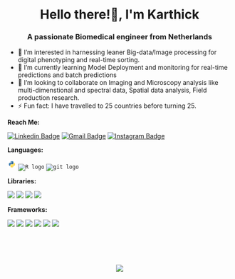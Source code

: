 <!---
Karthick-840/Karthick-840 is a ✨ special ✨ repository because its `README.md` (this file) appears on your GitHub profile.
You can click the Preview link to take a look at your changes.
--->

<h1 align="center">Hello there!👋, I'm Karthick
<h3 align="center">A passionate Biomedical engineer from Netherlands</h3>

- 👀 I’m interested in harnessing leaner Big-data/Image processing for digital phenotyping and real-time sorting.
- 🌱 I’m currently learning Model Deployment and monitoring for real-time predictions and batch predictions 
- 💞️ I’m looking to collaborate on Imaging and Microscopy analysis like multi-dimenstional and spectral data, Spatial data analysis, Field production research.
- ⚡ Fun fact: I have travelled to 25 countries before turning 25.

**Reach Me:**  

[![Linkedin Badge](https://img.shields.io/badge/-Karthick_Jayaraman-blue?style=flat&logo=Linkedin&logoColor=white&link=https://www.linkedin.com/in/karthick840/)](https://www.linkedin.com/in/karthick840/)
[![Gmail Badge](https://img.shields.io/badge/-karthick840-c14438?style=flat&logo=Gmail&logoColor=white&link=mailto:karthick840@gmail.com)](mailto:karthick840@gmail.com)
[![Instagram Badge](https://img.shields.io/badge/-@karthick840-purple?style=flat&logo=instagram&logoColor=white&link=https://instagram.com/karthick840/)](https://www.instagram.com/karthick840)
<!---![Kaggle Badge](https://img.shields.io/badge/Karthick_J-20BEFF?style=large&logo=Kaggle&logoColor=white&link=https://www.kaggle.com/karthickjayaraman)
--->
**Languages:**  

<code><img height="20" src="https://raw.githubusercontent.com/github/explore/80688e429a7d4ef2fca1e82350fe8e3517d3494d/topics/python/python.png"></code>
<code><img height="20" src="https://img.shields.io/badge/R-276DC3?logo=R&logoColor=BFC2C5" alt="R logo" title="R" height="25"></code>
<code><img height="20" src="https://img.shields.io/badge/git-282C34?logo=git&logoColor=F05032" alt="git logo" title="git" height="25"></code>
  
  
  
**Libraries:**  

<code><img height="20" src="https://img.shields.io/badge/Pandas-2C2D72?style=for-the-badge&logo=pandas&logoColor=white"></code>
<code><img height="20" src="https://img.shields.io/badge/OpenCV-27338e?style=for-the-badge&logo=OpenCV&logoColor=white"></code>
<code><img height="20" src="https://img.shields.io/badge/scikit_learn-F7931E?style=for-the-badge&logo=scikit-learn&logoColor=white"></code>
<code><img height="20" src="https://img.shields.io/badge/Keras-D00000?style=for-the-badge&logo=Keras&logoColor=white"></code>

**Frameworks:**  

<code><img height="20" src="https://img.shields.io/badge/RStudio-75AADB?style=for-the-badge&logo=RStudio&logoColor=white"></code>
<code><img height="20" src="https://img.shields.io/badge/Jupyter-F37626.svg?&style=for-the-badge&logo=Jupyter&logoColor=white"></code>
<code><img height="20" src="https://img.shields.io/badge/TensorFlow-FF6F00?style=for-the-badge&logo=tensorflow&logoColor=white"></code>
<code><img height="20" src="https://img.shields.io/badge/Apache_Spark-FFFFFF?style=for-the-badge&logo=apachespark&logoColor=#E35A16"></code>
<code><img height="20" src="https://img.shields.io/badge/Docker-2CA5E0?style=for-the-badge&logo=docker&logoColor=white"></code>
<code><img height="20" src="https://img.shields.io/badge/Amazon_AWS-FF9900?style=for-the-badge&logo=amazonaws&logoColor=white"></code>

<br />

<h1 align="center">

</table>
<a href="https://git.io/streak-stats"><img src="http://github-readme-streak-stats.herokuapp.com?user=Karthick-840&theme=highcontrast&hide_border=true" width="350" />
</div>
